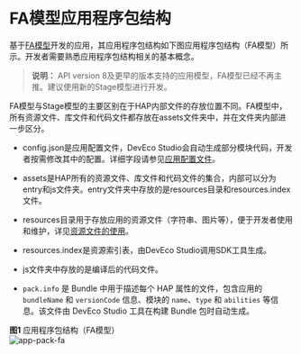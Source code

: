 # FA模型应用程序包结构


基于[FA模型](application-configuration-file-overview-fa.md)开发的应用，其应用程序包结构如下图应用程序包结构（FA模型）所示。开发者需要熟悉应用程序包结构相关的基本概念。

>
> **说明：** 
> API version 8及更早的版本支持的应用模型，FA模型已经不再主推。建议使用新的Stage模型进行开发。
>


FA模型与Stage模型的主要区别在于HAP内部文件的存放位置不同。FA模型中，所有资源文件、库文件和代码文件都存放在assets文件夹中，并在文件夹内部进一步区分。


- config.json是应用配置文件，DevEco Studio会自动生成部分模块代码，开发者按需修改其中的配置。详细字段请参见[应用配置文件](application-configuration-file-overview-fa.md#配置文件的内部结构)。

- assets是HAP所有的资源文件、库文件和代码文件的集合，内部可以分为entry和js文件夹。entry文件夹中存放的是resources目录和resources.index文件。

- resources目录用于存放应用的资源文件（字符串、图片等），便于开发者使用和维护，详见[资源文件的使用](resource-categories-and-access.md)。

- resources.index是资源索引表，由DevEco Studio调用SDK工具生成。

- js文件夹中存放的是编译后的代码文件。

- `pack.info` 是 Bundle 中用于描述每个 HAP 属性的文件，包含应用的 `bundleName` 和 `versionCode` 信息、模块的 `name`、`type` 和 `abilities` 等信息。该文件由 DevEco Studio 工具在构建 Bundle 包时自动生成。

**图1** 应用程序包结构（FA模型）  
![app-pack-fa](figures/app-pack-fa.png)